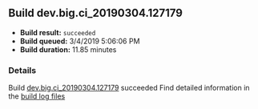 ## Build dev.big.ci_20190304.127179
- **Build result:** `succeeded`
- **Build queued:** 3/4/2019 5:06:06 PM
- **Build duration:** 11.85 minutes
### Details
Build [dev.big.ci_20190304.127179](https://winappstudio.visualstudio.com/web/build.aspx?pcguid=a4ef43be-68ce-4195-a619-079b4d9834c2&builduri=vstfs%3a%2f%2f%2fBuild%2fBuild%2f27179) succeeded
Find detailed information in the [build log files](https://uwpctdiags.blob.core.windows.net/buildlogs/dev.big.ci_20190304.127179_logs.zip)
